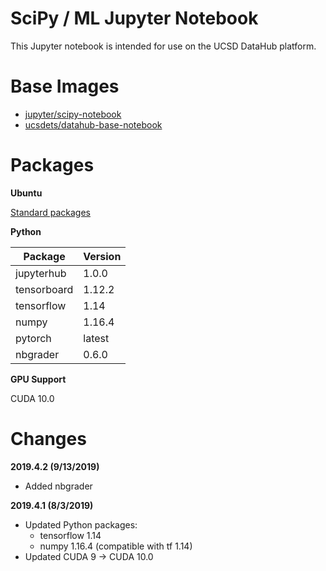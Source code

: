 # SciPy / ML Jupyter Notebook

This Jupyter notebook is intended for use on the UCSD DataHub platform.

# Base Images

* [jupyter/scipy-notebook](https://hub.docker.com/r/jupyter/scipy-notebook)
* [ucsdets/datahub-base-notebook](https://hub.docker.com/r/ucsdets/datahub-base-notebook)

# Packages

**Ubuntu**

[Standard packages](https://hub.docker.com/r/ucsdets/datahub-base-notebook)

**Python**

| Package     | Version |
| ----------- | ------- |
| jupyterhub  | 1.0.0   |
| tensorboard | 1.12.2  |
| tensorflow  | 1.14    |
| numpy       | 1.16.4  |
| pytorch     | latest  |
| nbgrader    | 0.6.0  |

**GPU Support**

CUDA 10.0

# Changes

**2019.4.2 (9/13/2019)**

* Added nbgrader

**2019.4.1 (8/3/2019)**

* Updated Python packages:
  * tensorflow 1.14
  * numpy 1.16.4 (compatible with tf 1.14)
* Updated CUDA 9 -> CUDA 10.0
